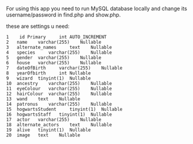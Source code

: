 For using this app you need to run MySQL database locally and change its username/password in find.php and show.php.

these are settings u need:

    1    id Primary 	int AUTO_INCREMENT
    2 	name 	varchar(255)    Nullable
    3 	alternate_names 	text    Nullable
    4 	species 	varchar(255)    Nullable
    5 	gender 	varchar(255)    Nullable
    6 	house 	varchar(255)    Nullable
    7 	dateOfBirth 	varchar(255)    Nullable
    8 	yearOfbirth 	int Nullable
    9 	wizard 	tinyint(1)  Nullable
    10 	ancestry 	varchar(255)    Nullable
    11 	eyeColour 	varchar(255)    Nullable
    12 	hairColour 	varchar(255)    Nullable
    13 	wand 	text    Nullable
    14 	patronus 	varchar(255)    Nullable
    15 	hogwartsStudent 	tinyint(1)  Nullable
    16 	hogwartsStaff 	tinyint(1)  Nullable
    17 	actor 	varchar(255)    Nullable
    18 	alternate_actors 	text    Nullable
    19 	alive 	tinyint(1)  Nullable
    20 	image 	text    Nullable
